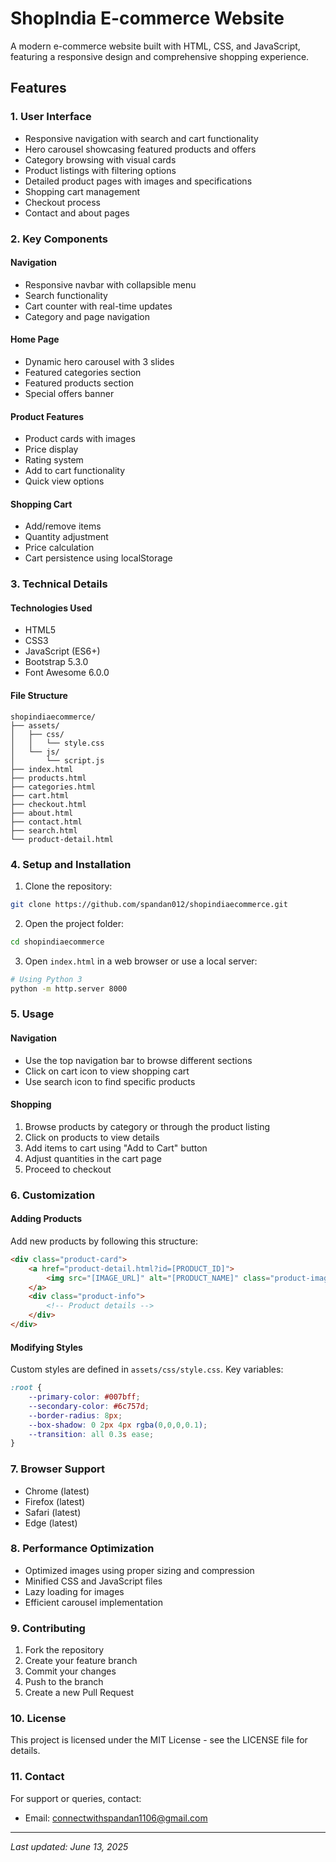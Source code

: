 # ShopIndia E-commerce Website

A modern e-commerce website built with HTML, CSS, and JavaScript, featuring a responsive design and comprehensive shopping experience.

## Features

### 1. User Interface
- Responsive navigation with search and cart functionality
- Hero carousel showcasing featured products and offers
- Category browsing with visual cards
- Product listings with filtering options
- Detailed product pages with images and specifications
- Shopping cart management
- Checkout process
- Contact and about pages

### 2. Key Components

#### Navigation
- Responsive navbar with collapsible menu
- Search functionality
- Cart counter with real-time updates
- Category and page navigation

#### Home Page
- Dynamic hero carousel with 3 slides
- Featured categories section
- Featured products section
- Special offers banner

#### Product Features
- Product cards with images
- Price display
- Rating system
- Add to cart functionality
- Quick view options

#### Shopping Cart
- Add/remove items
- Quantity adjustment
- Price calculation
- Cart persistence using localStorage

### 3. Technical Details

#### Technologies Used
- HTML5
- CSS3
- JavaScript (ES6+)
- Bootstrap 5.3.0
- Font Awesome 6.0.0

#### File Structure
```
shopindiaecommerce/
├── assets/
│   ├── css/
│   │   └── style.css
│   └── js/
│       └── script.js
├── index.html
├── products.html
├── categories.html
├── cart.html
├── checkout.html
├── about.html
├── contact.html
├── search.html
└── product-detail.html
```

### 4. Setup and Installation

1. Clone the repository:
```bash
git clone https://github.com/spandan012/shopindiaecommerce.git
```

2. Open the project folder:
```bash
cd shopindiaecommerce
```

3. Open `index.html` in a web browser or use a local server:
```bash
# Using Python 3
python -m http.server 8000
```

### 5. Usage

#### Navigation
- Use the top navigation bar to browse different sections
- Click on cart icon to view shopping cart
- Use search icon to find specific products

#### Shopping
1. Browse products by category or through the product listing
2. Click on products to view details
3. Add items to cart using "Add to Cart" button
4. Adjust quantities in the cart page
5. Proceed to checkout

### 6. Customization

#### Adding Products
Add new products by following this structure:
```html
<div class="product-card">
    <a href="product-detail.html?id=[PRODUCT_ID]">
        <img src="[IMAGE_URL]" alt="[PRODUCT_NAME]" class="product-image">
    </a>
    <div class="product-info">
        <!-- Product details -->
    </div>
</div>
```

#### Modifying Styles
Custom styles are defined in `assets/css/style.css`. Key variables:
```css
:root {
    --primary-color: #007bff;
    --secondary-color: #6c757d;
    --border-radius: 8px;
    --box-shadow: 0 2px 4px rgba(0,0,0,0.1);
    --transition: all 0.3s ease;
}
```

### 7. Browser Support
- Chrome (latest)
- Firefox (latest)
- Safari (latest)
- Edge (latest)

### 8. Performance Optimization
- Optimized images using proper sizing and compression
- Minified CSS and JavaScript files
- Lazy loading for images
- Efficient carousel implementation

### 9. Contributing
1. Fork the repository
2. Create your feature branch
3. Commit your changes
4. Push to the branch
5. Create a new Pull Request

### 10. License
This project is licensed under the MIT License - see the LICENSE file for details.

### 11. Contact
For support or queries, contact:
- Email: connectwithspandan1106@gmail.com

---

*Last updated: June 13, 2025*